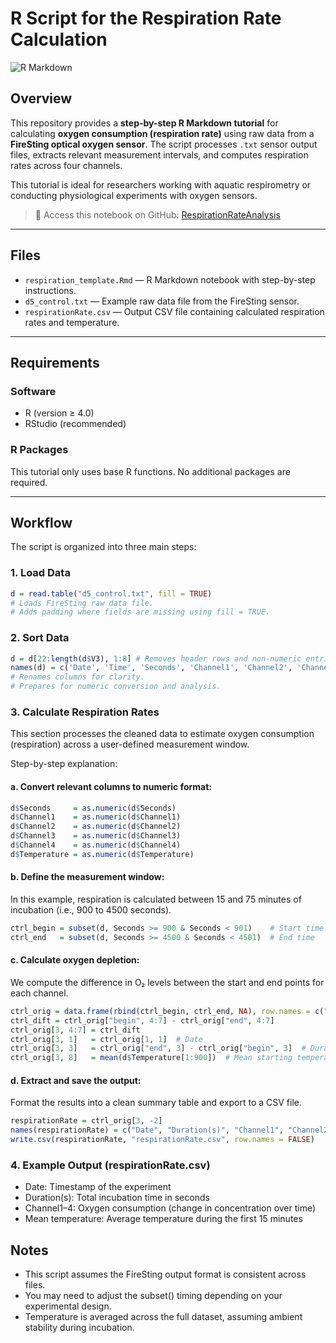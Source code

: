 # R Script for the Respiration Rate Calculation

![R Markdown](https://img.shields.io/badge/built_with-RMarkdown-blue.svg)

## Overview

This repository provides a **step-by-step R Markdown tutorial** for calculating **oxygen consumption (respiration rate)** using raw data from a **FireSting optical oxygen sensor**. The script processes `.txt` sensor output files, extracts relevant measurement intervals, and computes respiration rates across four channels.

This tutorial is ideal for researchers working with aquatic respirometry or conducting physiological experiments with oxygen sensors.

> 🔗 Access this notebook on GitHub: [RespirationRateAnalysis](https://github.com/zqzhou7/RespirationRateAnalysis.git)

---

## Files

- `respiration_template.Rmd` — R Markdown notebook with step-by-step instructions.
- `d5_control.txt` — Example raw data file from the FireSting sensor.
- `respirationRate.csv` — Output CSV file containing calculated respiration rates and temperature.

---

## Requirements

### Software

- R (version ≥ 4.0)
- RStudio (recommended)

### R Packages

This tutorial only uses base R functions. No additional packages are required.

---

## Workflow

The script is organized into three main steps:

### 1. Load Data

```r
d = read.table("d5_control.txt", fill = TRUE)
# Loads FireSting raw data file.
# Adds padding where fields are missing using fill = TRUE.

```
### 2. Sort Data
```r
d = d[22:length(d$V3), 1:8] # Removes header rows and non-numeric entries.
names(d) = c('Date', 'Time', 'Seconds', 'Channel1', 'Channel2', 'Channel3', 'Channel4', 'Temperature')
# Renames columns for clarity.
# Prepares for numeric conversion and analysis.
```

### 3. Calculate Respiration Rates
This section processes the cleaned data to estimate oxygen consumption (respiration) across a user-defined measurement window.

Step-by-step explanation:

#### a. Convert relevant columns to numeric format:
```r
d$Seconds     = as.numeric(d$Seconds)
d$Channel1    = as.numeric(d$Channel1)
d$Channel2    = as.numeric(d$Channel2)
d$Channel3    = as.numeric(d$Channel3)
d$Channel4    = as.numeric(d$Channel4)
d$Temperature = as.numeric(d$Temperature)
```

#### b. Define the measurement window:

In this example, respiration is calculated between 15 and 75 minutes of incubation (i.e., 900 to 4500 seconds).
```r
ctrl_begin = subset(d, Seconds >= 900 & Seconds < 901)    # Start time
ctrl_end   = subset(d, Seconds >= 4500 & Seconds < 4501)  # End time
```

#### c. Calculate oxygen depletion:

We compute the difference in O₂ levels between the start and end points for each channel.
```r
ctrl_orig = data.frame(rbind(ctrl_begin, ctrl_end, NA), row.names = c("begin", "end", "dm"))
ctrl_dift = ctrl_orig["begin", 4:7] - ctrl_orig["end", 4:7]
ctrl_orig[3, 4:7] = ctrl_dift
ctrl_orig[3, 1]   = ctrl_orig[1, 1]  # Date
ctrl_orig[3, 3]   = ctrl_orig["end", 3] - ctrl_orig["begin", 3]  # Duration (in seconds)
ctrl_orig[3, 8]   = mean(d$Temperature[1:900])  # Mean starting temperature
```

#### d. Extract and save the output:

Format the results into a clean summary table and export to a CSV file.
```r
respirationRate = ctrl_orig[3, -2]
names(respirationRate) = c("Date", "Duration(s)", "Channel1", "Channel2", "Channel3", "Channel4", "Mean temperature")
write.csv(respirationRate, "respirationRate.csv", row.names = FALSE)
```

### 4. Example Output (respirationRate.csv)
- Date: Timestamp of the experiment
- Duration(s): Total incubation time in seconds
- Channel1–4: Oxygen consumption (change in concentration over time)
- Mean temperature: Average temperature during the first 15 minutes


## Notes
- This script assumes the FireSting output format is consistent across files.
- You may need to adjust the subset() timing depending on your experimental design.
- Temperature is averaged across the full dataset, assuming ambient stability during incubation.
